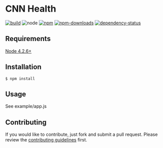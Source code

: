# CNN Health

[![build](https://img.shields.io/travis/cnnlabs/cnn-health/master.svg?style=flat-square)](https://travis-ci.org/cnnlabs/cnn-health)
![node](https://img.shields.io/node/v/cnn-health.svg?style=flat-square)
[![npm](https://img.shields.io/npm/v/cnn-health.svg?style=flat-square)](https://www.npmjs.com/package/cnn-health)
[![npm-downloads](https://img.shields.io/npm/dm/cnn-health.svg?style=flat-square)](https://www.npmjs.com/package/cnn-health)
[![dependency-status](https://gemnasium.com/cnnlabs/cnn-health.svg)](https://gemnasium.com/cnnlabs/cnn-health)

## Requirements

[Node 4.2.6+](https://npmjs.org)


## Installation

```shell
$ npm install
```


## Usage

See example/app.js


## Contributing

If you would like to contribute, just fork and submit a pull request.  Please
review the [contributing guidelines](./CONTRIBUTING.md)
first.
